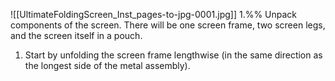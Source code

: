 ![[UltimateFoldingScreen_Inst_pages-to-jpg-0001.jpg]]
1.%% Unpack components of the screen. There will be one screen frame, two screen legs, and the screen itself in a pouch.
1. Start by unfolding the screen frame lengthwise (in the same direction as the longest side of the metal assembly). 